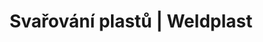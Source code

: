 ---
Filename: "rucni-pristroje71"
Link: "file:/Users/vinayakpatel/Downloads/www.weldplast.cz/produkty/svarovani-plastu/smrstovani/rucni-pristroje71"
product_name: "null"
product_id: "null"
title: "Svařování plastů | Weldplast"
product_desc: ""
product_specs: ""
product_downloads: ""
href: ""
p_desc_2: ""
accessories: ""
similar_products: ""
---